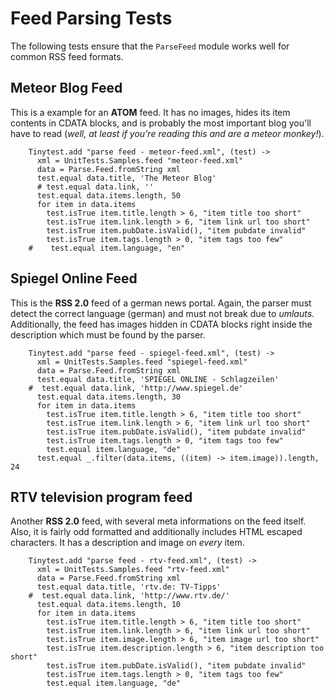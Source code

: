 # Feed Parsing Tests
The following tests ensure that the `ParseFeed` module works well for common RSS feed
formats.

## Meteor Blog Feed
This is a example for an **ATOM** feed. It has no images, hides its item contents in
CDATA blocks, and is probably the most important blog you'll have to read
(*well, at least if you're reading this and are a meteor monkey!*).

		Tinytest.add "parse feed - meteor-feed.xml", (test) ->
		  xml = UnitTests.Samples.feed "meteor-feed.xml"
		  data = Parse.Feed.fromString xml
		  test.equal data.title, 'The Meteor Blog'
		  # test.equal data.link, ''
		  test.equal data.items.length, 50
		  for item in data.items
		    test.isTrue item.title.length > 6, "item title too short"
		    test.isTrue item.link.length > 6, "item link url too short"
		    test.isTrue item.pubDate.isValid(), "item pubdate invalid"
		    test.isTrue item.tags.length > 0, "item tags too few"
		#    test.equal item.language, "en"

## Spiegel Online Feed
This is the **RSS 2.0** feed of a german news portal. Again, the parser must detect
the correct language (german) and must not break due to *umlauts*. Additionally,
the feed has images hidden in CDATA blocks right inside the description which must
be found by the parser.

		Tinytest.add "parse feed - spiegel-feed.xml", (test) ->
		  xml = UnitTests.Samples.feed "spiegel-feed.xml"
		  data = Parse.Feed.fromString xml
		  test.equal data.title, 'SPIEGEL ONLINE - Schlagzeilen'
		#  test.equal data.link, 'http://www.spiegel.de'
		  test.equal data.items.length, 30
		  for item in data.items
		    test.isTrue item.title.length > 6, "item title too short"
		    test.isTrue item.link.length > 6, "item link url too short"
		    test.isTrue item.pubDate.isValid(), "item pubdate invalid"
		    test.isTrue item.tags.length > 0, "item tags too few"
		    test.equal item.language, "de"
		  test.equal _.filter(data.items, ((item) -> item.image)).length, 24

## RTV television program feed
Another **RSS 2.0** feed, with several meta informations on the feed itself.
Also, it is fairly odd formatted and additionally includes HTML escaped
characters. It has a description and image on *every* item.
		
		Tinytest.add "parse feed - rtv-feed.xml", (test) ->
		  xml = UnitTests.Samples.feed "rtv-feed.xml"
		  data = Parse.Feed.fromString xml
		  test.equal data.title, 'rtv.de: TV-Tipps'
		#  test.equal data.link, 'http://www.rtv.de/'
		  test.equal data.items.length, 10
		  for item in data.items
		    test.isTrue item.title.length > 6, "item title too short"
		    test.isTrue item.link.length > 6, "item link url too short"
		    test.isTrue item.image.length > 6, "item image url too short"
		    test.isTrue item.description.length > 6, "item description too short"
		    test.isTrue item.pubDate.isValid(), "item pubdate invalid"
		    test.isTrue item.tags.length > 0, "item tags too few"
		    test.equal item.language, "de"